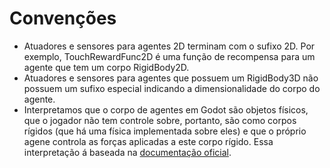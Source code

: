 # Convenções

* Atuadores e sensores para agentes 2D terminam com o sufixo 2D. Por exemplo, TouchRewardFunc2D é uma função de recompensa para um agente que tem um corpo RigidBody2D.
* Atuadores e sensores para agentes que possuem um RigidBody3D não possuem um sufixo especial indicando a dimensionalidade do corpo do agente.
* Interpretamos que o corpo de  agentes em Godot são objetos físicos, que o jogador não tem controle sobre, portanto, são como corpos rígidos (que há uma física implementada sobre eles) e que o próprio agene controla as forças aplicadas a este corpo rígido. Essa interpretação á baseada na [documentação oficial](https://docs.godotengine.org/en/stable/tutorials/physics/physics_introduction.html).